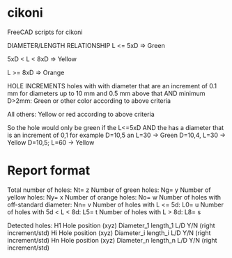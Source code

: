 # cikoni
FreeCAD scripts for cikoni

DIAMETER/LENGTH RELATIONSHIP
L <= 5xD => Green

5xD < L < 8xD => Yellow

L >= 8xD => Orange

HOLE INCREMENTS
holes with with diameter that are an increment of 0.1 mm for diameters up to 10 mm and 0.5 mm above that AND minimum D>2mm: Green or other color according to above criteria

All others: Yellow or red according to above criteria

So the hole would only be green if the L<=5xD AND the has a diameter that is an increment of 0,1
for example
D=10,5 an L=30 -> Green
D=10,4, L=30 -> Yellow
D=10,5; L=60 -> Yellow

# Report format

Total number of holes: Nt= z
Number of green holes: Ng= y
Number of yellow holes: Ny= x
Number of orange holes: No= w
Number of holes with off-standard diameter: Nn= v
Number of holes with L <= 5d: L0= u
Number of holes with 5d < L < 8d: L5= t
Number of holes with L > 8d: L8= s

Detected holes:
H1 Hole position (xyz) Diameter_1 length_1 L/D Y/N (right increment/std)
Hi Hole position (xyz) Diameter_i length_i L/D Y/N (right increment/std)
Hn Hole position (xyz) Diameter_n length_n L/D Y/N (right increment/std)